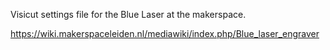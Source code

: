 Visicut settings file for the Blue Laser at the makerspace.

https://wiki.makerspaceleiden.nl/mediawiki/index.php/Blue_laser_engraver

